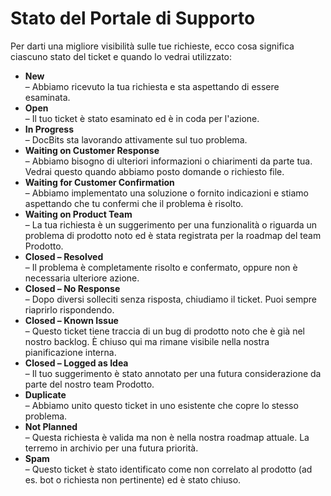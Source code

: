 # Stato del Portale di Supporto

Per darti una migliore visibilità sulle tue richieste, ecco cosa significa ciascuno stato del ticket e quando lo vedrai utilizzato:

* **New**\
  – Abbiamo ricevuto la tua richiesta e sta aspettando di essere esaminata.
* **Open**\
  – Il tuo ticket è stato esaminato ed è in coda per l'azione.
* **In Progress**\
  – DocBits sta lavorando attivamente sul tuo problema.
* **Waiting on Customer Response**\
  – Abbiamo bisogno di ulteriori informazioni o chiarimenti da parte tua. Vedrai questo quando abbiamo posto domande o richiesto file.
* **Waiting for Customer Confirmation**\
  – Abbiamo implementato una soluzione o fornito indicazioni e stiamo aspettando che tu confermi che il problema è risolto.
* **Waiting on Product Team**\
  – La tua richiesta è un suggerimento per una funzionalità o riguarda un problema di prodotto noto ed è stata registrata per la roadmap del team Prodotto.
* **Closed – Resolved**\
  – Il problema è completamente risolto e confermato, oppure non è necessaria ulteriore azione.
* **Closed – No Response**\
  – Dopo diversi solleciti senza risposta, chiudiamo il ticket. Puoi sempre riaprirlo rispondendo.
* **Closed – Known Issue**\
  – Questo ticket tiene traccia di un bug di prodotto noto che è già nel nostro backlog. È chiuso qui ma rimane visibile nella nostra pianificazione interna.
* **Closed – Logged as Idea**\
  – Il tuo suggerimento è stato annotato per una futura considerazione da parte del nostro team Prodotto.
* **Duplicate**\
  – Abbiamo unito questo ticket in uno esistente che copre lo stesso problema.
* **Not Planned**\
  – Questa richiesta è valida ma non è nella nostra roadmap attuale. La terremo in archivio per una futura priorità.
* **Spam**\
  – Questo ticket è stato identificato come non correlato al prodotto (ad es. bot o richiesta non pertinente) ed è stato chiuso.
